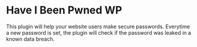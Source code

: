 # Have I Been Pwned WP
This plugin will help your website users make secure passwords. Everytime a new password is set,
the plugin will check if the password was leaked in a known data breach.
  